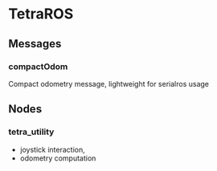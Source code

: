 # TetraROS

## Messages

### compactOdom

Compact odometry message, lightweight for serialros usage

## Nodes 

### tetra_utility

* joystick interaction, 
* odometry computation 